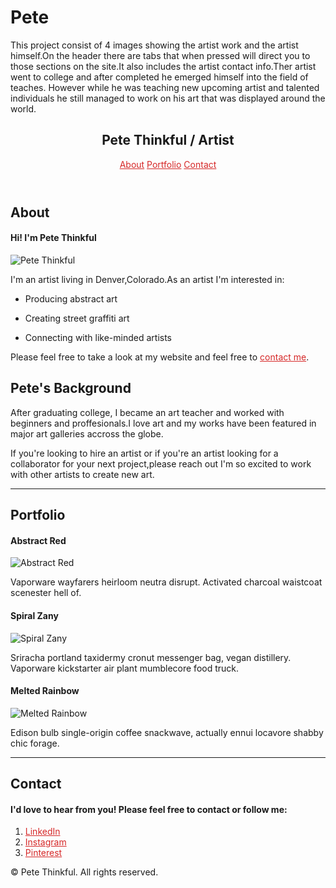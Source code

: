 # Pete
This project consist of 4 images showing the artist work and the artist himself.On the header there are  tabs that when pressed will direct you to those sections on the site.It also includes the artist contact info.Ther artist went to college and after completed he emerged himself into the field of teaches.
However while he was teaching new upcoming artist and talented individuals he still managed to work on his art that was displayed around the world.

<!DOCTYPE html>
<html lang="en">
<head>
  <meta charset="UTF-8">
  <meta http-equiv="X-UA-Compatible" content="IE=edge">
  <meta name="viewport" content="width=device-width, initial-scale=1.0">
  <article><div>
  <title>Pete Thinkful</title>
    <style>a{color:#d62828;}</style>
  <link rel="stylesheet" href="https://cdnjs.cloudflare.com/ajax/libs/normalize/8.0.1/normalize.min.css">
  <link href="style.css" rel="stylesheet" type="text/css">
</head>
<body>
  <header>
    <div class="wrapper">
      <h1> <a<h1>Pete Thinkful / Artist</a></h1>
      <nav>
        <a href="about.html">About</a> <a href="portfolio.html">Portfolio</a> <a href="contact.html">Contact</a>
      </nav>
    </div>
  </header>
  <main>
     <article><div>
        <h2>About</h2>
          <h4>Hi! I'm Pete Thinkful</h4>
          <img class="image-circle" src="images/pete-thinkful.png" alt="Pete Thinkful">
        </div>
      </article>
        </div>
        <p>I'm an artist living in Denver,Colorado.As an artist I'm interested in:</p>
        <ul>
          <li>
            <p>Producing abstract art</p>
          </li>
          <li>
            <p>Creating street graffiti art</p>
          </li>
          <li>
            <p>Connecting with like-minded artists</p>
          </li>
        </ul>
        <p>Please feel free to take a look at my website and feel free to <a href="contact.html">contact me</a>.</p>
        <article>
          <div>
            <h2>Pete's Background</h2>
          </div>
          <p>After graduating college, I became an art teacher and worked with beginners and proffesionals.I love art and my works have been featured in major art galleries accross the globe.</p>
          <p>If you're looking to hire an artist or if you're an artist looking for a collaborator for your next project,please reach out I'm so excited to work with other artists to create new art.</p>
          <hr>
    <article>
        <div>
     <h2>Portfolio</h2>
           <h4>Abstract Red</h4>
           <img src="images/abstract-red.png" alt="Abstract Red">
          </article>
            </div>
            <p>Vaporware wayfarers heirloom neutra disrupt. Activated charcoal waistcoat scenester hell of.</p>
            <div>
              <h4>Spiral Zany</h4>
              <img src="images/spiral-zany.png" alt="Spiral Zany">
              <p>Sriracha portland taxidermy cronut messenger bag, vegan distillery. Vaporware kickstarter air plant mumblecore food truck.</p>
            </div>
          <div>
          <h4>Melted Rainbow</h4>
              <img src="images/melted-rainbow.png" alt="Melted Rainbow">
        </div>
              <p>Edison bulb single-origin coffee snackwave, actually ennui locavore shabby chic forage.</p></div>
      </article>
      <hr>
    <article>
      <div>
        <h2>Contact</h2>
        <h4>I'd love to hear from you! Please feel free to contact or follow me:</h4>
        <ol>
          <li>
            <a href="https://www.linkedin.com/in/pete-thinkful/">LinkedIn</a>
          </li>
          <li>
            <a href="https://www.instagram.com/pete_thinkful/">Instagram</a>
          </li>
          <li>
            <a href="https://www.pinterest.com/pete_thinkful/">Pinterest</a>
          </li>
        </ol>
      </div>
    </article>
  </main>
  <footer>
    <p>© Pete Thinkful. All rights reserved.</p>
  </footer>
      
 
